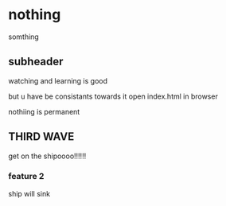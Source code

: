 # nothing

somthing

## subheader

watching and learning is good

but u have be consistants towards it
open index.html in browser

nothiing is permanent

## THIRD WAVE

get on the shipoooo!!!!!!

### feature 2

ship will sink
